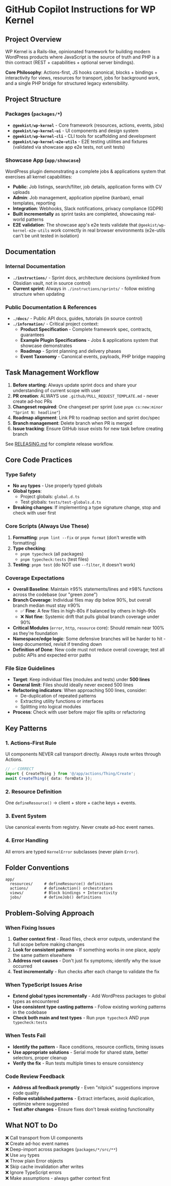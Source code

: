 # GitHub Copilot Instructions for WP Kernel

## Project Overview

WP Kernel is a Rails-like, opinionated framework for building modern WordPress products where JavaScript is the source of truth and PHP is a thin contract (REST + capabilities + optional server bindings).

**Core Philosophy**: Actions-first, JS hooks canonical, blocks + bindings + interactivity for views, resources for transport, jobs for background work, and a single PHP bridge for structured legacy extensibility.

## Project Structure

### Packages (`packages/*`)

- **`@geekist/wp-kernel`** - Core framework (resources, actions, events, jobs)
- **`@geekist/wp-kernel-ui`** - UI components and design system
- **`@geekist/wp-kernel-cli`** - CLI tools for scaffolding and development
- **`@geekist/wp-kernel-e2e-utils`** - E2E testing utilities and fixtures (validated via showcase app e2e tests, not unit tests)

### Showcase App (`app/showcase`)

WordPress plugin demonstrating a complete jobs & applications system that exercises all kernel capabilities:

- **Public**: Job listings, search/filter, job details, application forms with CV uploads
- **Admin**: Job management, application pipeline (kanban), email templates, reporting
- **Integration**: Webhooks, Slack notifications, privacy compliance (GDPR)
- **Built incrementally** as sprint tasks are completed, showcasing real-world patterns
- **E2E validation**: The showcase app's e2e tests validate that `@geekist/wp-kernel-e2e-utils` work correctly in real browser environments (e2e-utils can't be unit tested in isolation)

## Documentation

### Internal Documentation

- **`./instructions/`** - Sprint docs, architecture decisions (symlinked from Obsidian vault, not in source control)
- **Current sprint**: Always in `./instructions/sprints/` - follow existing structure when updating

### Public Documentation & References

- **`./docs/`** - Public API docs, guides, tutorials (in source control)
- **`./information/`** - Critical project context:
    - **Product Specification** - Complete framework spec, contracts, guarantees
    - **Example Plugin Specifications** - Jobs & applications system that showcase demonstrates
    - **Roadmap** - Sprint planning and delivery phases
    - **Event Taxonomy** - Canonical events, payloads, PHP bridge mapping

## Task Management Workflow

1. **Before starting**: Always update sprint docs and share your understanding of current scope with user
2. **PR creation**: ALWAYS use `.github/PULL_REQUEST_TEMPLATE.md` - never create ad-hoc PRs
3. **Changeset required**: One changeset per sprint (use `pnpm cs:new:minor "Sprint N: headline"`)
4. **Roadmap alignment**: Link PR to roadmap section and sprint doc/spec
5. **Branch management**: Delete branch when PR is merged
6. **Issue tracking**: Ensure GitHub issue exists for new task before creating branch

See [RELEASING.md](../RELEASING.md) for complete release workflow.

## Core Code Practices

### Type Safety

- **No `any` types** - Use properly typed globals
- **Global types**:
    - Project globals: `global.d.ts`
    - Test globals: `tests/test-globals.d.ts`
- **Breaking changes**: If implementing a type signature change, stop and check with user first

### Core Scripts (Always Use These)

1. **Formatting**: `pnpm lint --fix` or `pnpm format` (don't wrestle with formatting)
2. **Type checking**:
    - `pnpm typecheck` (all packages)
    - `pnpm typecheck:tests` (test files)
3. **Testing**: `pnpm test` (do NOT use `--filter`, it doesn't work)

### Coverage Expectations

- **Overall Baseline**: Maintain ≥95% statements/lines and ≥98% functions across the codebase (our "green zone")
- **Branch Coverage**: Individual files may dip below 90%, but overall branch median must stay ≥90%
    - ✅ **Fine**: A few files in high-80s if balanced by others in high-90s
    - ❌ **Not fine**: Systemic drift that pulls global branch coverage under 90%
- **Critical Modules** (`error`, `http`, `resource` core): Should remain near 100% as they're foundation
- **Namespace/edge logic**: Some defensive branches will be harder to hit - keep documented, revisit if trending down
- **Definition of Done**: New code must not reduce overall coverage; test all public APIs and expected error paths

### File Size Guidelines

- **Target**: Keep individual files (modules and tests) under **500 lines**
- **General limit**: Files should ideally never exceed 500 lines
- **Refactoring indicators**: When approaching 500 lines, consider:
    - De-duplication of repeated patterns
    - Extracting utility functions or interfaces
    - Splitting into logical modules
- **Process**: Check with user before major file splits or refactoring

## Key Patterns

### 1. Actions-First Rule

UI components NEVER call transport directly. Always route writes through Actions.

```typescript
// ✅ CORRECT
import { CreateThing } from '@/app/actions/Thing/Create';
await CreateThing({ data: formData });
```

### 2. Resource Definition

One `defineResource()` → client + store + cache keys + events.

### 3. Event System

Use canonical events from registry. Never create ad-hoc event names.

### 4. Error Handling

All errors are typed `KernelError` subclasses (never plain `Error`).

## Folder Conventions

```
app/
  resources/     # defineResource() definitions
  actions/       # defineAction() orchestrators
  views/         # Block bindings + Interactivity
  jobs/          # defineJob() definitions
```

## Problem-Solving Approach

### When Fixing Issues

1. **Gather context first** - Read files, check error outputs, understand the full scope before making changes
2. **Look for consistent patterns** - If something works in one place, apply the same pattern elsewhere
3. **Address root causes** - Don't just fix symptoms; identify why the issue occurred
4. **Test incrementally** - Run checks after each change to validate the fix

### When TypeScript Issues Arise

- **Extend global types incrementally** - Add WordPress packages to global types as encountered
- **Use consistent type casting patterns** - Follow existing working patterns in the codebase
- **Check both main and test types** - Run `pnpm typecheck` AND `pnpm typecheck:tests`

### When Tests Fail

- **Identify the pattern** - Race conditions, resource conflicts, timing issues
- **Use appropriate solutions** - Serial mode for shared state, better selectors, proper cleanup
- **Verify the fix** - Run tests multiple times to ensure consistency

### Code Review Feedback

- **Address all feedback promptly** - Even "nitpick" suggestions improve code quality
- **Follow established patterns** - Extract interfaces, avoid duplication, optimize where suggested
- **Test after changes** - Ensure fixes don't break existing functionality

## What NOT to Do

❌ Call transport from UI components  
❌ Create ad-hoc event names  
❌ Deep-import across packages (`packages/*/src/**`)  
❌ Use `any` types  
❌ Throw plain Error objects  
❌ Skip cache invalidation after writes  
❌ Ignore TypeScript errors  
❌ Make assumptions - always gather context first
